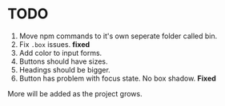 # TODO

1. Move npm commands to it's own seperate folder called bin.
2. Fix `.box` issues. **fixed**
3. Add color to input forms.
4. Buttons should have sizes.
5. Headings should be bigger.
6. Button has problem with focus state. No box shadow. **Fixed**

More will be added as the project grows.
